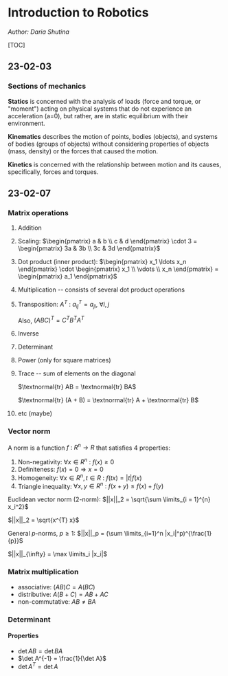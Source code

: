 # Introduction to Robotics 

*Author: Daria Shutina*



[TOC]

## 23-02-03

### Sections of mechanics

**Statics** is concerned with the analysis of loads (force and torque, or "moment") acting on physical systems that do not experience an acceleration (a=0), but rather, are in static equilibrium with their environment.

**Kinematics** describes the motion of points, bodies (objects), and systems of bodies (groups of objects) without considering properties of objects (mass, density) or the forces that caused the motion.

**Kinetics** is concerned with the relationship between motion and its causes, specifically, forces and torques. 







## 23-02-07

### Matrix operations

1. Addition

2. Scaling: $\begin{pmatrix} a & b \\ c & d \end{pmatrix} \cdot 3 = \begin{pmatrix} 3a & 3b \\ 3c & 3d \end{pmatrix}$

3. Dot product (inner product): $\begin{pmatrix} x_1 \ldots x_n \end{pmatrix} \cdot \begin{pmatrix} x_1 \\ \vdots \\ x_n \end{pmatrix} = \begin{pmatrix} a_1 \end{pmatrix}$

4. Multiplication -- consists of several dot product operations 

5. Transposition: $A^T \ : \ a^T_{ij} = a_{ji}, \ \forall i, j$

   Also, $(ABC)^T = C^T B^T A^T$

6. Inverse

7. Determinant

8. Power (only for square matrices)

9. Trace -- sum of elements on the diagonal

   $\textnormal{tr} AB = \textnormal{tr} BA$

   $\textnormal{tr} (A + B) = \textnormal{tr} A + \textnormal{tr} B$

10. etc (maybe)





### Vector norm

A norm is a function $f \ : \ R^n \rightarrow R$ that satisfies 4 properties:

1.  Non-negativity: $\forall x \in R^n \ : \ f(x) \geqslant 0$
2.  Definiteness: $f(x) = 0 \Rightarrow x = 0$
3.  Homogeneity: $\forall x \in R^n, t \in R \ : \ f(tx) = |t| f(x)$
4. Triangle inequality: $\forall x, y \in R^n \ : \ f(x + y) \leqslant f(x) + f(y)$



Euclidean vector norm (2-norm): $||x||_2 = \sqrt{\sum \limits_{i = 1}^{n} x_i^2}$

$||x||_2 = \sqrt{x^{T} x}$

General $p$-norms, $p \geqslant 1$:   $||x||_p = (\sum \limits_{i=1}^n |x_i|^p)^{\frac{1}{p}}$

$||x||_{\infty} = \max \limits_i |x_i|$





### Matrix multiplication

- associative: $(AB)C = A(BC)$
- distributive: $A(B+C) = AB + AC$
- non-commutative: $AB \neq BA$





### Determinant



#### Properties

- $\det AB = \det BA$
- $\det A^{-1} = \frac{1}{\det A}$
- $\det A^T = \det A$



